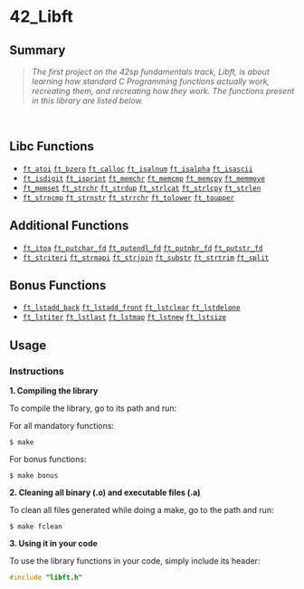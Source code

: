 # 42_Libft

## Summary
> <i>The first project on the 42sp fundamentals track, Libft, is about</i>
> <i>learning how standard C Programming functions actually work, recreating them,</i>
> <i> and recreating how they work. The functions present in this library are listed below.</i>

<br>

## Libc Functions

* [`ft_atoi`](ft_atoi.c) [`ft_bzero`](ft_bzero.c) [`ft_calloc`](ft_calloc.c) [`ft_isalnum`](ft_isalnum.c) [`ft_isalpha`](ft_isalpha.c) [`ft_isascii`](ft_isascii.c)
* [`ft_isdigit`](ft_isdigit.c) [`ft_isprint`](ft_isprint.c) [`ft_memchr`](ft_memchr.c) [`ft_memcmp`](ft_memcmp.c) [`ft_memcpy`](ft_memcpy.c) [`ft_memmove`](ft_memmove.c)
* [`ft_memset`](ft_memset.c) [`ft_strchr`](ft_strchr.c) [`ft_strdup`](ft_strdup.c) [`ft_strlcat`](ft_strlcat.c) [`ft_strlcpy`](ft_strlcpy.c) [`ft_strlen`](ft_strlen.c)
* [`ft_strncmp`](ft_strncmp.c) [`ft_strnstr`](ft_strnstr.c) [`ft_strrchr`](ft_strrchr.c) [`ft_tolower`](ft_tolower.c) [`ft_toupper`](ft_toupper.c) 

## Additional Functions

* [`ft_itoa`](ft_itoa.c) [`ft_putchar_fd`](ft_putchar_fd.c) [`ft_putendl_fd`](ft_putendl_fd.c) [`ft_putnbr_fd`](ft_putnbr_fd.c) [`ft_putstr_fd`](ft_putstr_fd.c) 
* [`ft_striteri`](ft_striteri.c) [`ft_strmapi`](ft_strmapi.c) [`ft_strjoin`](ft_strjoin.c) [`ft_substr`](ft_substr.c) [`ft_strtrim`](ft_strtrim.c) [`ft_split`](ft_split.c)

## Bonus Functions

* [`ft_lstadd_back`](ft_lstadd_back_bonus.c) [`ft_lstadd_front`](ft_lstadd_front_bonus.c) [`ft_lstclear`](ft_lstclear_bonus.c) [`ft_lstdelone`](ft_lstdelone_bonus.c)
* [`ft_lstiter`](ft_lstiter_bonus.c) [`ft_lstlast`](ft_lstlast_bonus.c) [`ft_lstmap`](ft_lstmap_bonus.c) [`ft_lstnew`](ft_lstnew_bonus.c) [`ft_lstsize`](ft_lstsize_bonus.c) 

##  Usage

### Instructions

**1. Compiling the library**

To compile the library, go to its path and run:

For all mandatory functions:

```shell
$ make
```

For bonus functions:

```shell
$ make bonus
```

**2. Cleaning all binary (.o) and executable files (.a)**

To clean all files generated while doing a make, go to the path and run:

```shell
$ make fclean
```

**3. Using it in your code**

To use the library functions in your code, simply include its header:

```C
#include "libft.h"
